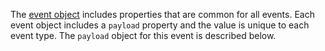 The [event object](#event-object-common-properties) includes properties that are common for all events. Each event object includes a `payload` property and the value is unique to each event type. The `payload` object for this event is described below.
